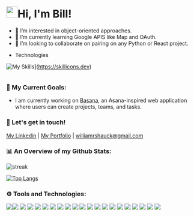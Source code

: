# <img src="https://media.giphy.com/media/hvRJCLFzcasrR4ia7z/giphy.gif" width="30px"/>Hi, I'm Bill!
- 👀 I’m interested in object-oriented approaches.
- 🌱 I’m currently learning Google APIS like Map and OAuth.
- 💞️ I’m looking to collaborate on pairing on any Python or React project.

<!---
bshauck/bshauck is a ✨ special ✨ repository because its `README.md` (this file) appears on your GitHub profile.
You can click the Preview link to take a look at your changes.
--->

* Technologies

![My Skills](https://skillicons.dev/icons?i=aws,babel,bash,bsd,c,codepen,css,discord,docker,emacs,express,figma,flask,git,github,html,js,linkedin,linux,md,nodejs,perl,postgres,postman,powershell,py,react,redux,regex,sqlite,stackoverflow,sequelize,vscode,webpack&perline=5)](https://skillicons.dev)



<img src="https://komarev.com/ghpvc/?username=bshauck&style=flat-square&color=blue" alt=""/>


### 🚀 My Current Goals: <br/>

 - I am currently working on <a href="https://basana.onrender.com/">Basana</a>, an Asana-inspired web application where users can create projects, teams, and tasks.
 
### 🤝 Let's get in touch! 
<a href="https://www.linkedin.com/in/bill-shauck">My Linkedin</a> | <a href="https://bshauck.github.io/">My Portfolio</a> | <a href="mailto:williamrshauck@gmail.com">williamrshauck@gmail.com</a>

### 📊 An Overview of my Github Stats:
<img src="https://github-readme-streak-stats.herokuapp.com/?user=sophiatsau&" alt="streak"/>

[![Top Langs](https://github-readme-stats.vercel.app/api/top-langs/?username=bshauck)](https://github.com/anuraghazra/github-readme-stats)

[//]: # (I commented the below because the grade was "B")
[//]: # (<img src="https://github-readme-stats.vercel.app/api?username=bshauck&show_icons=true&locale=en" alt="stats"/>)

### ⚙️ Tools and Technologies:
<img src="https://img.shields.io/badge/JavaScript-323330?style=for-the-badge&logo=javascript&logoColor=F7DF1E" /><img src="https://img.shields.io/badge/Python-FFD43B?style=for-the-badge&logo=python&logoColor=blue" />
<img src="https://img.shields.io/badge/CSS3-1572B6?style=for-the-badge&logo=css3&logoColor=white" /> <img src="https://img.shields.io/badge/HTML5-E34F26?style=for-the-badge&logo=html5&logoColor=white" />
<img src="https://img.shields.io/badge/Sqlite-003B57?style=for-the-badge&logo=sqlite&logoColor=white" /> <img src="https://img.shields.io/badge/PostgreSQL-316192?style=for-the-badge&logo=postgresql&logoColor=white" />
<img src="https://img.shields.io/badge/Docker-2CA5E0?style=for-the-badge&logo=docker&logoColor=white" /> <img src="https://img.shields.io/badge/Express%20js-000000?style=for-the-badge&logo=express&logoColor=white" />
<img src="https://img.shields.io/badge/Flask-000000?style=for-the-badge&logo=flask&logoColor=white" />
<img src="https://img.shields.io/badge/json-5E5C5C?style=for-the-badge&logo=json&logoColor=white" />
<img src="https://img.shields.io/badge/Font_Awesome-339AF0?style=for-the-badge&logo=fontawesome&logoColor=white" />
<img src="https://img.shields.io/badge/Node%20js-339933?style=for-the-badge&logo=nodedotjs&logoColor=white" />
<img src="https://img.shields.io/badge/Postman-FF6C37?style=for-the-badge&logo=Postman&logoColor=white" />
<img src="https://img.shields.io/badge/React-20232A?style=for-the-badge&logo=react&logoColor=61DAFB" />
<img src="https://img.shields.io/badge/React_Router-CA4245?style=for-the-badge&logo=react-router&logoColor=white" />
<img src="https://img.shields.io/badge/Figma-F24E1E?style=for-the-badge&logo=figma&logoColor=white" /> <img src="https://img.shields.io/badge/Redux-593D88?style=for-the-badge&logo=redux&logoColor=white" />
<img src="https://img.shields.io/badge/Sequelize-52B0E7?style=for-the-badge&logo=Sequelize&logoColor=white" />
<img src="https://img.shields.io/badge/Render-46E3B7?style=for-the-badge&logo=render&logoColor=white" />
<img src="https://img.shields.io/badge/Ubuntu-E95420?style=for-the-badge&logo=ubuntu&logoColor=white" />
<img src="https://img.shields.io/badge/VSCode-0078D4?style=for-the-badge&logo=visual%20studio%20code&logoColor=white" />
